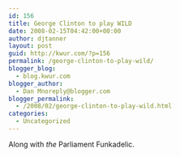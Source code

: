 ```yaml
---
id: 156
title: George Clinton to play WILD
date: 2008-02-15T04:42:00+00:00
author: djtanner
layout: post
guid: http://kwur.com/?p=156
permalink: /george-clinton-to-play-wild/
blogger_blog:
  - blog.kwur.com
blogger_author:
  - Dan Mnoreply@blogger.com
blogger_permalink:
  - /2008/02/george-clinton-to-play-wild.html
categories:
  - Uncategorized
---
```

<div class="pf-content">
  <p>
    Along with <span style="font-style: italic;">the</span> Parliament Funkadelic.
  </p>
</div>
